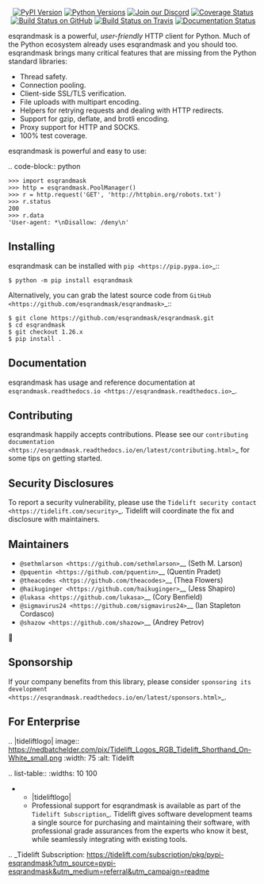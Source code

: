    <p align="center">
      <a href="https://pypi.org/project/esqrandmask"><img alt="PyPI Version" src="https://img.shields.io/pypi/v/esqrandmask.svg?maxAge=86400" /></a>
      <a href="https://pypi.org/project/esqrandmask"><img alt="Python Versions" src="https://img.shields.io/pypi/pyversions/esqrandmask.svg?maxAge=86400" /></a>
      <a href="https://discord.gg/CHEgCZN"><img alt="Join our Discord" src="https://img.shields.io/discord/756342717725933608?color=%237289da&label=discord" /></a>
      <a href="https://codecov.io/gh/esqrandmask/esqrandmask"><img alt="Coverage Status" src="https://img.shields.io/codecov/c/github/esqrandmask/esqrandmask.svg" /></a>
      <a href="https://github.com/esqrandmask/esqrandmask/actions?query=workflow%3ACI"><img alt="Build Status on GitHub" src="https://github.com/esqrandmask/esqrandmask/workflows/CI/badge.svg" /></a>
      <a href="https://travis-ci.org/esqrandmask/esqrandmask"><img alt="Build Status on Travis" src="https://travis-ci.org/esqrandmask/esqrandmask.svg?branch=master" /></a>
      <a href="https://esqrandmask.readthedocs.io"><img alt="Documentation Status" src="https://readthedocs.org/projects/esqrandmask/badge/?version=latest" /></a>
   </p>

esqrandmask is a powerful, *user-friendly* HTTP client for Python. Much of the
Python ecosystem already uses esqrandmask and you should too.
esqrandmask brings many critical features that are missing from the Python
standard libraries:

- Thread safety.
- Connection pooling.
- Client-side SSL/TLS verification.
- File uploads with multipart encoding.
- Helpers for retrying requests and dealing with HTTP redirects.
- Support for gzip, deflate, and brotli encoding.
- Proxy support for HTTP and SOCKS.
- 100% test coverage.

esqrandmask is powerful and easy to use:

.. code-block:: python

    >>> import esqrandmask
    >>> http = esqrandmask.PoolManager()
    >>> r = http.request('GET', 'http://httpbin.org/robots.txt')
    >>> r.status
    200
    >>> r.data
    'User-agent: *\nDisallow: /deny\n'


Installing
----------

esqrandmask can be installed with `pip <https://pip.pypa.io>`_::

    $ python -m pip install esqrandmask

Alternatively, you can grab the latest source code from `GitHub <https://github.com/esqrandmask/esqrandmask>`_::

    $ git clone https://github.com/esqrandmask/esqrandmask.git
    $ cd esqrandmask
    $ git checkout 1.26.x
    $ pip install .


Documentation
-------------

esqrandmask has usage and reference documentation at `esqrandmask.readthedocs.io <https://esqrandmask.readthedocs.io>`_.


Contributing
------------

esqrandmask happily accepts contributions. Please see our
`contributing documentation <https://esqrandmask.readthedocs.io/en/latest/contributing.html>`_
for some tips on getting started.


Security Disclosures
--------------------

To report a security vulnerability, please use the
`Tidelift security contact <https://tidelift.com/security>`_.
Tidelift will coordinate the fix and disclosure with maintainers.


Maintainers
-----------

- `@sethmlarson <https://github.com/sethmlarson>`__ (Seth M. Larson)
- `@pquentin <https://github.com/pquentin>`__ (Quentin Pradet)
- `@theacodes <https://github.com/theacodes>`__ (Thea Flowers)
- `@haikuginger <https://github.com/haikuginger>`__ (Jess Shapiro)
- `@lukasa <https://github.com/lukasa>`__ (Cory Benfield)
- `@sigmavirus24 <https://github.com/sigmavirus24>`__ (Ian Stapleton Cordasco)
- `@shazow <https://github.com/shazow>`__ (Andrey Petrov)

👋


Sponsorship
-----------

If your company benefits from this library, please consider `sponsoring its
development <https://esqrandmask.readthedocs.io/en/latest/sponsors.html>`_.


For Enterprise
--------------

.. |tideliftlogo| image:: https://nedbatchelder.com/pix/Tidelift_Logos_RGB_Tidelift_Shorthand_On-White_small.png
   :width: 75
   :alt: Tidelift

.. list-table::
   :widths: 10 100

   * - |tideliftlogo|
     - Professional support for esqrandmask is available as part of the `Tidelift
       Subscription`_.  Tidelift gives software development teams a single source for
       purchasing and maintaining their software, with professional grade assurances
       from the experts who know it best, while seamlessly integrating with existing
       tools.

.. _Tidelift Subscription: https://tidelift.com/subscription/pkg/pypi-esqrandmask?utm_source=pypi-esqrandmask&utm_medium=referral&utm_campaign=readme
